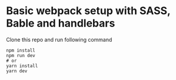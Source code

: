 # Basic webpack setup with SASS, Bable and handlebars
Clone this repo and run following command

```
npm install
npm run dev
# or
yarn install
yarn dev
```
